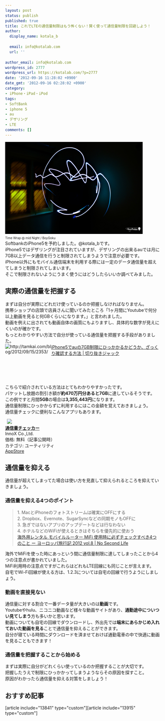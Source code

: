 ```yaml
---
layout: post
status: publish
published: true
title: これでLTEの通信量制限はもう怖くない！賢く使って通信量制限を回避しよう！
author:
  display_name: kotala_b

  email: info@kotalab.com
  url: ''

author_email: info@kotalab.com
wordpress_id: 2777
wordpress_url: https://kotalab.com/?p=2777
date: '2012-09-16 11:28:02 +0900'
date_gmt: '2012-09-16 02:28:02 +0900'
category:
- iPhone・iPad・iPod
tags:
- SoftBank
- iphone 5
- au
- デザリング
- LTE
comments: []
---
```

<p><a href="/wp-content/uploads/ltelimit_120916.jpg" target="_blank"><img src="/wp-content/uploads/ltelimit_120916.jpg" alt="" title="ltelimit_120916" width="448" height="299" class="alignnone size-full wp-image-2780" /></a><br />
<span style="font-size:10px;"><span class="removed_link" title="https://www.flickr.com/photos/anshad/4817612275/">Time Wrap @ mid Night</span> / BoyGoku</span><br />
SoftbankのiPhone5を予約しました。@kotala_bです。<br />
iPhone5ではデザリングが注目されていますが、デザリングの出来るauでは月に7GB以上データ通信を行うと制限されてしまうようで注意が必要です。<br />
iPhone以外にもモバイル通信端末を利用する際には一定のデータ通信量を超えてしまうと制限されてしまいます。<br />
そこで制限されないようにうまく使うにはどうしたらいいか調べてみました。<br />
</p>
<!--more-->
<h2>実際の通信量を把握する</h2>
<p>まずは自分が実際にどれだけ使っているのか把握しなければなりません。<br />
携帯ショップの店頭で店員さんに聞いてみたところ「1ヶ月間にYoutubeで何分以上動画を見ると何GBくらいになります。」と言われました。<br />
動画を例えに出されても動画自体の画質にもよりますし、具体的な数字が見えにくいのが確かです。<br />
もっとわかりやすい方法で自分が使っている通信量を把握する手段がありました。<br />
<a href="http://tamkai.com/blog/2012/09/15/2353/" target="_blank"><img src="https://capture.heartrails.com/150x130?http://tamkai.com/blog/2012/09/15/2353/" alt="http://tamkai.com/blog/2012/09/15/2353/" width="150" height="130" align="left" /></a><a href="http://tamkai.com/blog/2012/09/15/2353/" target="_blank">iPhone5でauの7GB制限にひっかかるかどうか、ざっくり確認する方法 | 切り抜きジャック</a><br style="clear:both;" />こちらで紹介されている方法はとてもわかりやすかったです。<br />
パケットし放題の割引き額が<strong>約470万円分あると7GB</strong>に達しているそうです。<br />
この例ですと月間<strong>5GB</strong>の場合は<strong>3,355,443円</strong>になります。<br />
通信量制限にひっかからずに利用するにはこの金額を覚えておきましょう。<br />
通信量チェックに便利なこんなアプリもあります。</p>
<div class="applink">
<div class="applinkimg"><a href="https://itunes.apple.com/jp/app/tong-xin-liangchekka/id580069644?mt=8&uo=4&at=10l4yU" rel="nofollow" target="_blank"><img hspace="6" src="http://a231.phobos.apple.com/us/r1000/065/Purple/v4/dc/08/81/dc08815b-263d-05cc-cfd7-34f74ccc17da/Icon.png" width="80" /></a></div>
<div class="applinktext">
<div class="applinktitle"><strong><a href="https://itunes.apple.com/jp/app/tong-xin-liangchekka/id580069644?mt=8&uo=4&at=10l4yU" rel="nofollow" target="_blank">通信量チェッカー</a></strong></div>
<div class="applinkinfo">InnoX Co.,Ltd.</div>
<div class="applinkinfo">価格: 無料（記事公開時）</div>
<div class="applinkinfo">カテゴリ: ユーティリティ</div>
</div>
<div class="clear"></div>
<div class="appstorelink"><a href="https://itunes.apple.com/jp/app/tong-xin-liangchekka/id580069644?mt=8&uo=4&at=10l4yU" rel="nofollow" target="_blank">AppStore</a></div>
</div>
<h2>通信量を抑える</h2>
<p>通信量が超えてしまってた場合は使い方を見直して抑えられるところを抑えていきましょう。</p>
<h3>通信量を抑える4つのポイント</h3>
<blockquote><p>1. MacとiPhoneのフォトストリームは確実にOFFにする<br />
2. Dropbox、Evernote、SugarSyncなどの同期モノもOFFに<br />
3. 急ぎではないアプリのアップデートなどは行なわない<br />
4. ホテルなどのWiFiが使えるときはそちらを優先的に使おう<br />
<a href="https://www.ttcbn.net/no_second_life/archives/25561" target="_blank">海外用レンタル モバイルルーター MiFi 使用時に必ずチェックすべき4つのこと ー ヨーロッパ旅行記 2012 vol.8 | No Second Life</a></p></blockquote>
<p>海外でMiFiを使った時にあっという間に通信量制限に達してしまったことから4つの注意点が書かれていました。<br />
MiFi利用時の注意点ですがこれらはどれもLTE回線にも同じことが言えます。<br />
自宅でWi-Fi回線が使える方は、1.2.3については自宅の回線で行うようにしましょう。</p>
<h3>動画を直接見ない</h3>
<p>通信量に対する割合で一番データ量が大きいのは<strong>動画</strong>です。<br />
Youtubeやhulu、ニコニコ動画など様々な動画サイトがあり、<strong>通勤途中についつい見てしまう</strong>方も多いかと思います。<br />
動画についても自宅の回線でダウンロードし、外出先では<strong>端末にあらかじめ入れておいた動画を見る</strong>ことで通信量を抑えることができます。<br />
自分が寝ている時間にダウンロードを済ませておけば通勤電車の中で快適に動画を見ることもできます！</p>
<h3>通信量を把握することから始める</h3>
<p>まずは実際に自分がどれくらい使っているのか把握することが大切です。<br />
把握したうえで制限にひっかかってしまうようならその原因を探すこと。<br />
原因がわかったら通信量を抑える対策をしましょう！</p>
<h2 class="rel">おすすめ記事</h2>
<p>[article include="13841" type="custom"][article include="13915" type="custom"]</p>
<div class="clear"></div>
